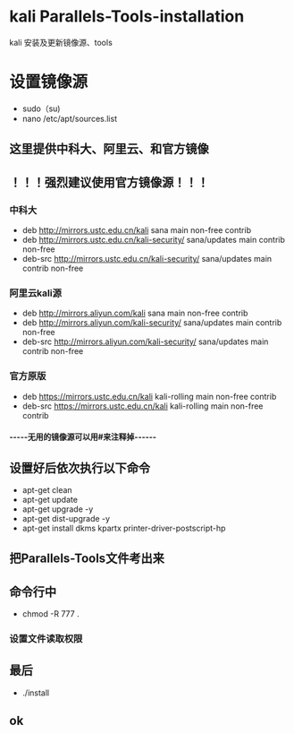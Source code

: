 # kali Parallels-Tools-installation
kali 安装及更新镜像源、tools


# 设置镜像源
- sudo（su)
- nano /etc/apt/sources.list
## 这里提供中科大、阿里云、和官方镜像
## ！！！强烈建议使用官方镜像源！！！
### 中科大
- deb http://mirrors.ustc.edu.cn/kali sana main non-free contrib 
- deb http://mirrors.ustc.edu.cn/kali-security/ sana/updates main contrib non-free 
- deb-src http://mirrors.ustc.edu.cn/kali-security/ sana/updates main contrib non-free
### 阿里云kali源 
- deb http://mirrors.aliyun.com/kali sana main non-free contrib 
- deb http://mirrors.aliyun.com/kali-security/ sana/updates main contrib non-free 
- deb-src http://mirrors.aliyun.com/kali-security/ sana/updates main contrib non-free

### 官方原版

- deb https://mirrors.ustc.edu.cn/kali kali-rolling main non-free contrib
- deb-src https://mirrors.ustc.edu.cn/kali kali-rolling main non-free contrib

#### -----无用的镜像源可以用#来注释掉------

## 设置好后依次执行以下命令


- apt-get clean
- apt-get update
- apt-get upgrade -y
- apt-get dist-upgrade -y
- apt-get install dkms kpartx printer-driver-postscript-hp


## 把Parallels-Tools文件考出来

## 命令行中

- chmod -R 777 .
### 设置文件读取权限


## 最后
- ./install

## ok


